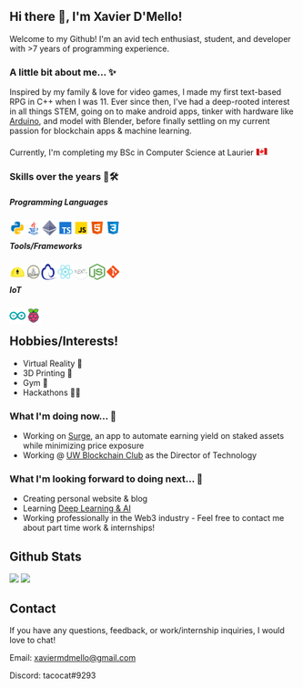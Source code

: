 ## Hi there 👋, I'm Xavier D'Mello!
Welcome to my Github! I'm an avid tech enthusiast, student, and developer with >7 years of programming experience.

### A little bit about me... ✨
Inspired by my family & love for video games, I made my first text-based RPG in C++ when I was 11. Ever since then, I've had a deep-rooted interest in all things STEM, going on to make android apps, tinker with hardware like [Arduino](https://www.arduino.cc/), and model with Blender, before finally settling on my current passion for blockchain apps & machine learning.  

Currently, I'm completing my BSc in Computer Science at Laurier <img src="images/flag-canada.png" width="21" height="21"/>

### Skills over the years 👷🛠️
##### Programming Languages
<a href="https://www.python.org/"><img align="left" src="./images/python.svg" width="28" height="28"></a>
<a href="https://www.java.com/en/"><img align="left" src="./images/java.svg" width="28" height="28"></a>
<a href="https://soliditylang.org/"><img align="left" src="./images/ethereum.svg" width="28" height="28"></a>
<a href="https://www.typescriptlang.org/"><img align="left" src="./images/typescript.svg" width="28" height="28"></a>
<a href="https://en.wikipedia.org/wiki/JavaScript"><img align="left" src="./images/javascript.svg" width="28" height="28"></a>
<a href="https://en.wikipedia.org/wiki/HTML"><img align="left" src="./images/html.svg" width="28" height="28"></a>
<a href="https://en.wikipedia.org/wiki/CSS"><img align="left" src="./images/css3.svg" width="28" height="28"></a><br/>

#####  Tools/Frameworks
<a href="https://hardhat.org/"><img align="left" src="./images/hardhat.png" width="28" height="28"></a>
<a href="https://eth-brownie.readthedocs.io/en/stable/"><img align="left" src="./images/brownie.png" width="28" height="28"></a>
<a href="https://docs.ethers.io/"><img align="left" src="./images/ethers.svg" width="28" height="28"></a>
<a href="https://reactjs.org/"><img align="left" src="./images/react.svg" width="28" height="28"></a>
<a href="https://nextjs.org/"><img align="left" src="./images/nextjs.png" width="28" height="28"></a>
<a href="https://nodejs.org/en/"><img align="left" src="./images/node.png" width="28" height="28"></a>
<a href="https://git-scm.com/"><img align="left" src="./images/git.svg" width="28" height="28"></a><br/>

##### IoT
<a href="https://www.arduino.cc/"><img align="left" src="./images/arduino.svg" width="28" height="28"></a>
<a href="https://www.raspberrypi.com/"><img align="left" src="./images/raspberry-pi.svg" width="28" height="28"></a><br/>

## Hobbies/Interests!
- Virtual Reality 🥽    
- 3D Printing 👷
- Gym 💪
- Hackathons 👨‍💻 </br>

### What I'm doing now... 🔎
- Working on [Surge](https://github.com/xavierdmello/Surge), an app to automate earning yield on staked assets while minimizing price exposure
- Working @ [UW Blockchain Club](https://www.uwblockchain.ca/) as the Director of Technology 

### What I'm looking forward to doing next... 🔮
- Creating personal website & blog
- Learning [Deep Learning & AI](https://course.fast.ai/)
- Working professionally in the Web3 industry - Feel free to contact me about part time work & internships!

## Github Stats
<img height="150px" src="https://github-readme-stats-git-masterrstaa-rickstaa.vercel.app/api?username=xavierdmello&hide_border=true&show_icons=true&include_all_commits=false&count_private=true&line_height=24&text_color=ffffff&icon_color=ffffff&bg_color=0,fd1d1d,e1306c,c13584,833ab4&title_color=ffffff"/> <img height="150px" src="https://github-readme-stats-git-masterrstaa-rickstaa.vercel.app/api/top-langs/?username=xavierdmello&hide=html&hide_border=true&card_width=320&layout=compact&langs_count=7&text_color=ffffff&icon_color=ffffff&bg_color=0,833ab4,5851db,405de6&title_color=ffffff"/>

## Contact
If you have any questions, feedback, or work/internship inquiries, I would love to chat!

Email: xaviermdmello@gmail.com

Discord: tacocat#9293
